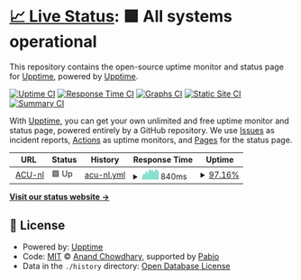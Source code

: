 # [📈 Live Status](https://demo.upptime.js.org): <!--live status--> **🟩 All systems operational**

This repository contains the open-source uptime monitor and status page for [Upptime](https://upptime.js.org), powered by [Upptime](https://github.com/upptime/upptime).

[![Uptime CI](https://github.com/ACU-NL/upptime/workflows/Uptime%20CI/badge.svg)](https://github.com/ACU-NL/upptime/actions?query=workflow%3A%22Uptime+CI%22)
[![Response Time CI](https://github.com/ACU-NL/upptime/workflows/Response%20Time%20CI/badge.svg)](https://github.com/ACU-NL/upptime/actions?query=workflow%3A%22Response+Time+CI%22)
[![Graphs CI](https://github.com/ACU-NL/upptime/workflows/Graphs%20CI/badge.svg)](https://github.com/ACU-NL/upptime/actions?query=workflow%3A%22Graphs+CI%22)
[![Static Site CI](https://github.com/ACU-NL/upptime/workflows/Static%20Site%20CI/badge.svg)](https://github.com/ACU-NL/upptime/actions?query=workflow%3A%22Static+Site+CI%22)
[![Summary CI](https://github.com/ACU-NL/upptime/workflows/Summary%20CI/badge.svg)](https://github.com/ACU-NL/upptime/actions?query=workflow%3A%22Summary+CI%22)

With [Upptime](https://upptime.js.org), you can get your own unlimited and free uptime monitor and status page, powered entirely by a GitHub repository. We use [Issues](https://github.com/upptime/upptime/issues) as incident reports, [Actions](https://github.com/ACU-NL/upptime/actions) as uptime monitors, and [Pages](https://demo.upptime.js.org) for the status page.

<!--start: status pages-->
<!-- This summary is generated by Upptime (https://github.com/upptime/upptime) -->
<!-- Do not edit this manually, your changes will be overwritten -->
<!-- prettier-ignore -->
| URL | Status | History | Response Time | Uptime |
| --- | ------ | ------- | ------------- | ------ |
| <img alt="" src="https://icons.duckduckgo.com/ip3/acu.nl.ico" height="13"> [ACU-nl](https://acu.nl) | 🟩 Up | [acu-nl.yml](https://github.com/ACU-NL/upptime/commits/HEAD/history/acu-nl.yml) | <details><summary><img alt="Response time graph" src="./graphs/acu-nl/response-time-week.png" height="20"> 840ms</summary><br><a href="https://ACU-NL.github.io/upptime/history/acu-nl"><img alt="Response time 840" src="https://img.shields.io/endpoint?url=https%3A%2F%2Fraw.githubusercontent.com%2FACU-NL%2Fupptime%2FHEAD%2Fapi%2Facu-nl%2Fresponse-time.json"></a><br><a href="https://ACU-NL.github.io/upptime/history/acu-nl"><img alt="24-hour response time 913" src="https://img.shields.io/endpoint?url=https%3A%2F%2Fraw.githubusercontent.com%2FACU-NL%2Fupptime%2FHEAD%2Fapi%2Facu-nl%2Fresponse-time-day.json"></a><br><a href="https://ACU-NL.github.io/upptime/history/acu-nl"><img alt="7-day response time 840" src="https://img.shields.io/endpoint?url=https%3A%2F%2Fraw.githubusercontent.com%2FACU-NL%2Fupptime%2FHEAD%2Fapi%2Facu-nl%2Fresponse-time-week.json"></a><br><a href="https://ACU-NL.github.io/upptime/history/acu-nl"><img alt="30-day response time 840" src="https://img.shields.io/endpoint?url=https%3A%2F%2Fraw.githubusercontent.com%2FACU-NL%2Fupptime%2FHEAD%2Fapi%2Facu-nl%2Fresponse-time-month.json"></a><br><a href="https://ACU-NL.github.io/upptime/history/acu-nl"><img alt="1-year response time 840" src="https://img.shields.io/endpoint?url=https%3A%2F%2Fraw.githubusercontent.com%2FACU-NL%2Fupptime%2FHEAD%2Fapi%2Facu-nl%2Fresponse-time-year.json"></a></details> | <details><summary><a href="https://ACU-NL.github.io/upptime/history/acu-nl">97.16%</a></summary><a href="https://ACU-NL.github.io/upptime/history/acu-nl"><img alt="All-time uptime 97.16%" src="https://img.shields.io/endpoint?url=https%3A%2F%2Fraw.githubusercontent.com%2FACU-NL%2Fupptime%2FHEAD%2Fapi%2Facu-nl%2Fuptime.json"></a><br><a href="https://ACU-NL.github.io/upptime/history/acu-nl"><img alt="24-hour uptime 89.90%" src="https://img.shields.io/endpoint?url=https%3A%2F%2Fraw.githubusercontent.com%2FACU-NL%2Fupptime%2FHEAD%2Fapi%2Facu-nl%2Fuptime-day.json"></a><br><a href="https://ACU-NL.github.io/upptime/history/acu-nl"><img alt="7-day uptime 97.16%" src="https://img.shields.io/endpoint?url=https%3A%2F%2Fraw.githubusercontent.com%2FACU-NL%2Fupptime%2FHEAD%2Fapi%2Facu-nl%2Fuptime-week.json"></a><br><a href="https://ACU-NL.github.io/upptime/history/acu-nl"><img alt="30-day uptime 97.16%" src="https://img.shields.io/endpoint?url=https%3A%2F%2Fraw.githubusercontent.com%2FACU-NL%2Fupptime%2FHEAD%2Fapi%2Facu-nl%2Fuptime-month.json"></a><br><a href="https://ACU-NL.github.io/upptime/history/acu-nl"><img alt="1-year uptime 97.16%" src="https://img.shields.io/endpoint?url=https%3A%2F%2Fraw.githubusercontent.com%2FACU-NL%2Fupptime%2FHEAD%2Fapi%2Facu-nl%2Fuptime-year.json"></a></details>

<!--end: status pages-->

[**Visit our status website →**](https://acu-nl.github.io/upptime/)

## 📄 License

- Powered by: [Upptime](https://github.com/upptime/upptime)
- Code: [MIT](./LICENSE) © [Anand Chowdhary](https://anandchowdhary.com), supported by [Pabio](https://pabio.com)
- Data in the `./history` directory: [Open Database License](https://opendatacommons.org/licenses/odbl/1-0/)
